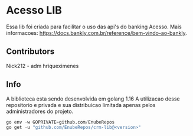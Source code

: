 # Acesso LIB

Essa lib foi criada para facilitar o uso das api's do banking Acesso. 
Mais informacoes: https://docs.bankly.com.br/reference/bem-vindo-ao-bankly.

## Contributors

Nick212 - adm
hriqueximenes

## Info

A biblioteca esta sendo desenvolvida em golang 1.16
A utilizacao desse repositorio e privada e sua distribuicao limitada apenas pelos administradores do projeto.

```python
go env -w GOPRIVATE=github.com/EnubeRepos 
go get -u "github.com/EnubeRepos/crm-lib@<version>"
```
